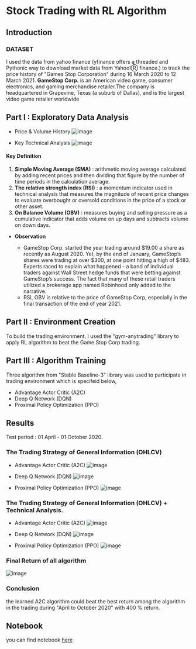 # Stock Trading with RL Algorithm
## Introduction
### DATASET
I used the data from yahoo finance (yfinance offers a threaded and Pythonic way to download market data from Yahoo!Ⓡ finance.) to track the price history of "Games Stop Corporation" during 16 March 2020 to 12 March 2021.
**GameStop Corp.** is an American video game, consumer electronics, and gaming merchandise retailer.The company is headquartered in Grapevine, Texas (a suburb of Dallas), and is the largest video game retailer worldwide

## Part I : Exploratory Data Analysis

- Price & Volume History
![image](https://user-images.githubusercontent.com/104628789/171366842-4b11a53c-dd05-441f-a325-3737015ba6ad.png)

- Key Technical Analysis
![image](https://user-images.githubusercontent.com/104628789/171368225-57c1690c-b3f4-45cb-b5f8-77e829634855.png)

#### Key Definition
1. **Simple Moving Average (SMA)** : arithmetic moving average calculated by adding recent prices and then dividing that figure by the number of time periods in the calculation average.
2. **The relative strength index (RSI)** : a momentum indicator used in technical analysis that measures the magnitude of recent price changes to evaluate overbought or oversold conditions in the price of a stock or other asset.
3. **On Balance Volume (OBV)** : measures buying and selling pressure as a cumulative indicator that adds volume on up days and subtracts volume on down days.


- **Observation**

  - GameStop Corp. started the year trading around $19.00 a share as recently as August 2020. Yet, by the end of January, GameStop’s shares were trading at over $300, at one point hitting a high of $483. Experts raced to explain what happened - a band of individual traders against Wall Street hedge funds that were betting against GameStop’s success. The fact that many of these retail traders utilized a brokerage app named Robinhood only added to the narrative.
  - RSI, OBV is relative to the price of GameStop Corp, especially in the final transaction of the end of year 2021.

## Part II : Environment Creation 
To build the trading environment, I used the "gym-anytrading" library to apply RL algorithm to beat the Game Stop Corp trading.


## Part III : Algorithm Training
Three algorithm from "Stable Baseline-3" library was used to participate in trading environment which is specifeid below,
- Advantage Actor Critic (A2C)
- Deep Q Network (DQN)
- Proximal Policy Optimization (PPO)

## Results 
Test period : 01 April - 01 October 2020. 
### The Trading Strategy of General Information (OHLCV)
- Advantage Actor Critic (A2C)
![image](https://user-images.githubusercontent.com/104628789/171371006-54918304-bc8e-44b0-a29b-5ad3928b5671.png)


- Deep Q Network (DQN)
![image](https://user-images.githubusercontent.com/104628789/171371065-e1e42a75-f66c-4fe2-b305-0edfd39b02ad.png)

- Proximal Policy Optimization (PPO)
![image](https://user-images.githubusercontent.com/104628789/171371123-1675ffc2-53eb-427c-b85f-ae536c7a403b.png)

### The Trading Strategy of General Information (OHLCV) + Technical Analysis.
- Advantage Actor Critic (A2C)
![image](https://user-images.githubusercontent.com/104628789/171371183-b224cd69-6d64-46cc-9c2a-8c1652c60af3.png)


- Deep Q Network (DQN)
![image](https://user-images.githubusercontent.com/104628789/171371239-84a52c63-81a4-4635-81b5-b447ba07cec2.png)


- Proximal Policy Optimization (PPO)
![image](https://user-images.githubusercontent.com/104628789/171371313-61327d0a-8e70-4812-9021-282d999e2670.png)

### Final Return of all algorithm
![image](https://user-images.githubusercontent.com/104628789/171370819-0a911fd0-78e6-42e5-aa76-fd9db4b3bfdb.png)

### Conclusion
the learned A2C algorithm could beat the best return among the algorithm in the trading during "April to October 2020" with 400 % return.  

## Notebook
you can find notebook [here](https://github.com/WarintornNawong/Portfolio/blob/main/Stock%20Trading%20with%20RL%20Algorithm/Stock%20Trading%20with%20RL%20Algorithm.ipynb)

